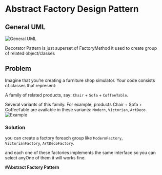 # Abstract Factory Design Pattern

## General UML
![General UML](https://refactoring.guru/images/patterns/diagrams/abstract-factory/structure.png)

Decorator Pattern is just superset of FactoryMethod it used to create group of related object/classes

## Problem
Imagine that you’re creating a furniture shop simulator. Your code consists of classes that represent:

A family of related products, say: `Chair` + `Sofa` + `CoffeeTable`.

Several variants of this family. For example, products Chair + Sofa + CoffeeTable are available in these variants: `Modern`, `Victorian`, `ArtDeco`.
![Example](https://refactoring.guru/images/patterns/diagrams/abstract-factory/problem-en.png)

### Solution
you can create a factory foreach group like `ModernFactory`, `VictorianFactory`, `ArtDecoFactory`.

and each one of these factories implements the same interface so you can select anyOne of them it will works fine.

**#Abstract Factory Pattern**
